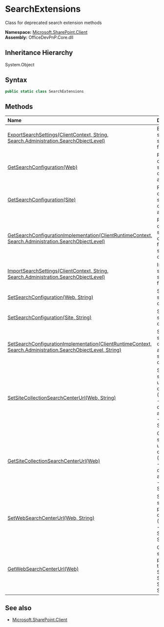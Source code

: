 # SearchExtensions
Class for deprecated search extension methods  

**Namespace:** [Microsoft.SharePoint.Client](Microsoft.SharePoint.Client.md)  
**Assembly:** OfficeDevPnP.Core.dll  
## Inheritance Hierarchy
System.Object  
## Syntax
```C#
public static class SearchExtensions
```
## Methods
|**Name**|**Description**|
|:-----|:-----|
| [ExportSearchSettings(ClientContext, String, Search.Administration.SearchObjectLevel)](Microsoft.SharePoint.Client.SearchExtensions.ExportSearchSettingsClientContextStringSearch.Administration.SearchObjectLevel.md) | Exports the search settings to file.
| [GetSearchConfiguration(Web)](Microsoft.SharePoint.Client.SearchExtensions.GetSearchConfigurationWeb.md) | Returns the current search configuration as as string
| [GetSearchConfiguration(Site)](Microsoft.SharePoint.Client.SearchExtensions.GetSearchConfigurationSite.md) | Returns the current search configuration as as string
| [GetSearchConfigurationImplementation(ClientRuntimeContext, Search.Administration.SearchObjectLevel)](Microsoft.SharePoint.Client.SearchExtensions.GetSearchConfigurationImplementationClientRuntimeContextSearch.Administration.SearchObjectLevel.md) | Returns the current search configuration for the specified object level
| [ImportSearchSettings(ClientContext, String, Search.Administration.SearchObjectLevel)](Microsoft.SharePoint.Client.SearchExtensions.ImportSearchSettingsClientContextStringSearch.Administration.SearchObjectLevel.md) | Imports search settings from file.
| [SetSearchConfiguration(Web, String)](Microsoft.SharePoint.Client.SearchExtensions.SetSearchConfigurationWebString.md) | Sets the search configuration
| [SetSearchConfiguration(Site, String)](Microsoft.SharePoint.Client.SearchExtensions.SetSearchConfigurationSiteString.md) | Sets the search configuration
| [SetSearchConfigurationImplementation(ClientRuntimeContext, Search.Administration.SearchObjectLevel, String)](Microsoft.SharePoint.Client.SearchExtensions.SetSearchConfigurationImplementationClientRuntimeContextSearch.Administration.SearchObjectLevelString.md) | Sets the search configuration at the specified object level
| [SetSiteCollectionSearchCenterUrl(Web, String)](Microsoft.SharePoint.Client.SearchExtensions.SetSiteCollectionSearchCenterUrlWebString.md) | Sets the search center url on site collection (Site Settings -> Site collection administration --> Search Settings)
| [GetSiteCollectionSearchCenterUrl(Web)](Microsoft.SharePoint.Client.SearchExtensions.GetSiteCollectionSearchCenterUrlWeb.md) | Get the search center url for the site collection (Site Settings -> Site collection administration --> Search Settings)
| [SetWebSearchCenterUrl(Web, String)](Microsoft.SharePoint.Client.SearchExtensions.SetWebSearchCenterUrlWebString.md) | Sets the search results page url on current web (Site Settings -> Search --> Search Settings)
| [GetWebSearchCenterUrl(Web)](Microsoft.SharePoint.Client.SearchExtensions.GetWebSearchCenterUrlWeb.md) | Get the search results page url for the web (Site Settings -> Search --> Search Settings)
## See also
- [Microsoft.SharePoint.Client](Microsoft.SharePoint.Client.md)
